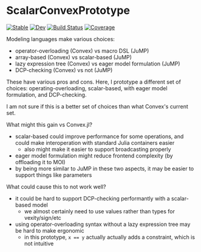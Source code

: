 # ScalarConvexPrototype

[![Stable](https://img.shields.io/badge/docs-stable-blue.svg)](https://ericphanson.github.io/ScalarConvexPrototype.jl/stable/)
[![Dev](https://img.shields.io/badge/docs-dev-blue.svg)](https://ericphanson.github.io/ScalarConvexPrototype.jl/dev/)
[![Build Status](https://github.com/ericphanson/ScalarConvexPrototype.jl/actions/workflows/CI.yml/badge.svg?branch=main)](https://github.com/ericphanson/ScalarConvexPrototype.jl/actions/workflows/CI.yml?query=branch%3Amain)
[![Coverage](https://codecov.io/gh/ericphanson/ScalarConvexPrototype.jl/branch/main/graph/badge.svg)](https://codecov.io/gh/ericphanson/ScalarConvexPrototype.jl)

Modeling languages make various choices:

- operator-overloading (Convex) vs macro DSL (JuMP)
- array-based (Convex) vs scalar-based (JuMP)
- lazy expression tree (Convex) vs eager model formulation (JuMP)
- DCP-checking (Convex) vs not (JuMP)

These have various pros and cons. Here, I prototype a different set of choices: operating-overloading, scalar-based, with eager model formulation, and DCP-checking.

I am not sure if this is a better set of choices than what Convex's current set.

What might this gain vs Convex.jl?
- scalar-based could improve performance for some operations, and could make interoperation with standard Julia containers easier
    - also might make it easier to support broadcasting properly
- eager model formulation might reduce frontend complexity (by offloading it to MOI)
- by being more similar to JuMP in these two aspects, it may be easier to support things like parameters

What could cause this to not work well?
- it could be hard to support DCP-checking performantly with a scalar-based model
    - we almost certainly need to use values rather than types for vexity/sign/etc
- using operator-overloading syntax without a lazy expression tree may be hard to make ergonomic
    - in this prototype, `x == y` actually actually adds a constraint, which is not intuitive

